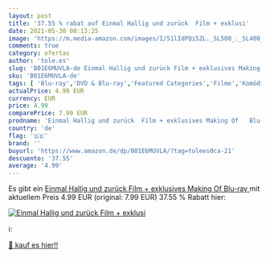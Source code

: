 ```yaml
---
layout: post
title: '37.55 % rabat auf Einmal Hallig und zurück  Film + exklusi'
date: 2021-05-30 08:13:25
image: 'https://m.media-amazon.com/images/I/51lIdPQi5ZL._SL500_._SL400_.jpg'
comments: true
category: ofertas
author: 'tole.es'
slug: 'B01E6MUVLA-de Einmal Hallig und zurück Film + exklusives Making Of Blu-ray'
sku: 'B01E6MUVLA-de'
tags: [ 'Blu-ray','DVD & Blu-ray','Featured Categories','Filme','Komödie & Unterhaltung', ]
actualPrice: 4.99 EUR
currency: EUR
price: 4.99
comparePrice: 7.99 EUR
prodname: 'Einmal Hallig und zurück  Film + exklusives Making Of   Blu-ray '
country: 'de'
flag: '🇩🇪'
brand: ''
buyurl: 'https://www.amazon.de/dp/B01E6MUVLA/?tag=tolees0ca-21'
descuento: '37.55'
average: '4.99'
---
```


Es gibt ein [Einmal Hallig und zurück  Film + exklusives Making Of   Blu-ray ](https://www.amazon.de/dp/B01E6MUVLA/?tag=tolees0ca-21) mit aktuellem Preis 4.99 EUR (original: 7.99 EUR) 37.55 % Rabatt hier:

[![Einmal Hallig und zurück  Film + exklusi](https://m.media-amazon.com/images/I/51lIdPQi5ZL._SL500_._SL400_.jpg)](https://www.amazon.de/dp/B01E6MUVLA/?tag=tolees0ca-21)

ℹ️:


[🛒 kauf es hier!!](https://www.amazon.de/dp/B01E6MUVLA/?tag=tolees0ca-21)
